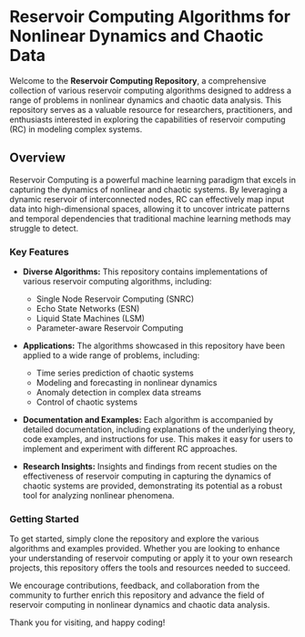 # Reservoir Computing Algorithms for Nonlinear Dynamics and Chaotic Data

Welcome to the **Reservoir Computing Repository**, a comprehensive collection of various reservoir computing algorithms designed to address a range of problems in nonlinear dynamics and chaotic data analysis. This repository serves as a valuable resource for researchers, practitioners, and enthusiasts interested in exploring the capabilities of reservoir computing (RC) in modeling complex systems.

## Overview

Reservoir Computing is a powerful machine learning paradigm that excels in capturing the dynamics of nonlinear and chaotic systems. By leveraging a dynamic reservoir of interconnected nodes, RC can effectively map input data into high-dimensional spaces, allowing it to uncover intricate patterns and temporal dependencies that traditional machine learning methods may struggle to detect.

### Key Features

- **Diverse Algorithms:** This repository contains implementations of various reservoir computing algorithms, including:
  - Single Node Reservoir Computing (SNRC)
  - Echo State Networks (ESN)
  - Liquid State Machines (LSM)
  - Parameter-aware Reservoir Computing

- **Applications:** The algorithms showcased in this repository have been applied to a wide range of problems, including:
  - Time series prediction of chaotic systems
  - Modeling and forecasting in nonlinear dynamics
  - Anomaly detection in complex data streams
  - Control of chaotic systems

- **Documentation and Examples:** Each algorithm is accompanied by detailed documentation, including explanations of the underlying theory, code examples, and instructions for use. This makes it easy for users to implement and experiment with different RC approaches.

- **Research Insights:** Insights and findings from recent studies on the effectiveness of reservoir computing in capturing the dynamics of chaotic systems are provided, demonstrating its potential as a robust tool for analyzing nonlinear phenomena.

### Getting Started

To get started, simply clone the repository and explore the various algorithms and examples provided. Whether you are looking to enhance your understanding of reservoir computing or apply it to your own research projects, this repository offers the tools and resources needed to succeed.

We encourage contributions, feedback, and collaboration from the community to further enrich this repository and advance the field of reservoir computing in nonlinear dynamics and chaotic data analysis.

Thank you for visiting, and happy coding!

